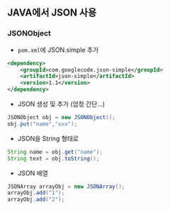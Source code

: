 ## JAVA에서 JSON 사용
### JSONObject
* `pom.xml`에 JSON.simple 추가
```xml
<dependency>
	<groupId>com.googlecode.json-simple</groupId>
	<artifactId>json-simple</artifactId>
	<version>1.1</version>
</dependency>
```

* JSON 생성 및 추가 (엄청 간단...)
```JAVA
JSONObject obj = new JSONObject();
obj.put("name","xxx");
```

* JSON을 String 형태로
```JAVA
String name = obj.get("name");
String text = obj.toString();
```

* JSON 배열
```JAVA
JSONArray arrayObj = new JSONArray();
arrayObj.add("1");
arrayObj.add("2");
```
